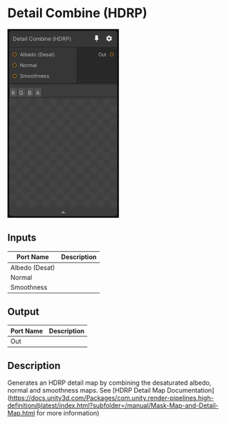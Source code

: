 # Detail Combine (HDRP)
![Mixture.HDRPDetailCombine](../../images/Mixture.HDRPDetailCombine.png)
## Inputs
Port Name | Description
--- | ---
Albedo (Desat) | 
Normal | 
Smoothness | 

## Output
Port Name | Description
--- | ---
Out | 

## Description
Generates an HDRP detail map by combining the desaturated albedo, normal and smoothness maps.
See [HDRP Detail Map Documentation](https://docs.unity3d.com/Packages/com.unity.render-pipelines.high-definition@latest/index.html?subfolder=/manual/Mask-Map-and-Detail-Map.html for more information)

